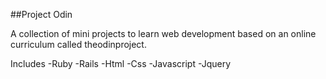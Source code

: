 ##Project Odin

A collection of mini projects to learn web development based on an online curriculum called theodinproject.

Includes
-Ruby
-Rails
-Html
-Css
-Javascript
-Jquery